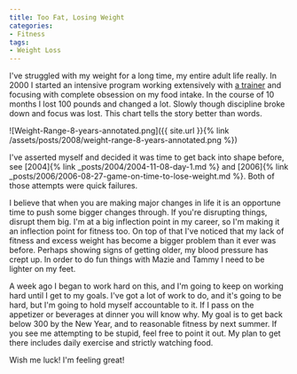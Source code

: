 ```yaml
---
title: Too Fat, Losing Weight
categories:
- Fitness
tags:
- Weight Loss
---
```


I've struggled with my weight for a long time, my entire adult life really. In 2000 I started an intensive program working extensively with [a trainer](http://www.fionalockhart.com/) and focusing with complete obsession on my food intake. In the course of 10 months I lost 100 pounds and changed a lot. Slowly though discipline broke down and focus was lost. This chart tells the story better than words.

![Weight-Range-8-years-annotated.png]({{ site.url }}{% link /assets/posts/2008/weight-range-8-years-annotated.png %})

I've asserted myself and decided it was time to get back into shape before, see [2004]{% link _posts/2004/2004-11-08-day-1.md %} and [2006]{% link _posts/2006/2006-08-27-game-on-time-to-lose-weight.md %}. Both of those attempts were quick failures.

I believe that when you are making major changes in life it is an opportune time to push some bigger changes through. If you're disrupting things, disrupt them big. I'm at a big inflection point in my career, so I'm making it an inflection point for fitness too. On top of that I've noticed that my lack of fitness and excess weight has become a bigger problem than it ever was before. Perhaps showing signs of getting older, my blood pressure has crept up. In order to do fun things with Mazie and Tammy I need to be lighter on my feet.

A week ago I began to work hard on this, and I'm going to keep on working hard until I get to my goals. I've got a lot of work to do, and it's going to be hard, but I'm going to hold myself accountable to it. If I pass on the appetizer or beverages at dinner you will know why. My goal is to get back below 300 by the New Year, and to reasonable fitness by next summer. If you see me attempting to be stupid, feel free to point it out. My plan to get there includes daily exercise and strictly watching food.

Wish me luck! I'm feeling great!

